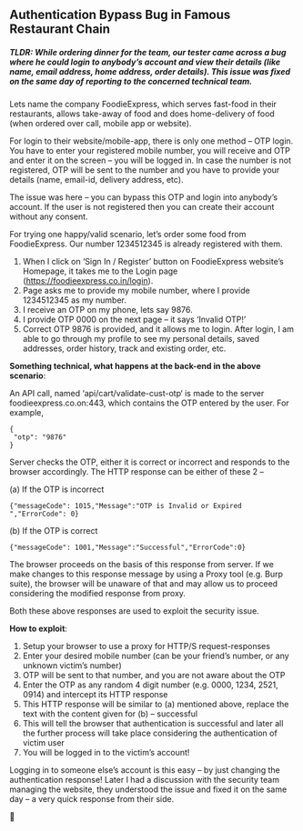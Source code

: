 ## Authentication Bypass Bug in Famous Restaurant Chain

##### TLDR: While ordering dinner for the team, our tester came across a bug where he could login to anybody’s account and view their details (like name, email address, home address, order details). This issue was fixed on the same day of reporting to the concerned technical team.

Lets name the company FoodieExpress, which serves fast-food in their restaurants, allows take-away of food and does home-delivery of food (when ordered over call, mobile app or website).

For login to their website/mobile-app, there is only one method – OTP login. You have to enter your registered mobile number, you will receive and OTP and enter it on the screen – you will be logged in. In case the number is not registered, OTP will be sent to the number and you have to provide your details (name, email-id, delivery address, etc).

The issue was here – you can bypass this OTP and login into anybody’s account. If the user is not registered then you can create their account without any consent.

For trying one happy/valid scenario, let’s order some food from FoodieExpress. Our number 1234512345 is already registered with them.

1. When I click on ‘Sign In / Register’ button on FoodieExpress website’s Homepage, it takes me to the Login page (https://foodieexpress.co.in/login).
2. Page asks me to provide my mobile number, where I provide 1234512345 as my number.
3. I receive an OTP on my phone, lets say 9876.
4. I provide OTP 0000 on the next page – it says ‘Invalid OTP!’
5. Correct OTP 9876 is provided, and it allows me to login. After login, I am able to go through my profile to see my personal details, saved addresses, order history, track and existing order, etc.

**Something technical, what happens at the back-end in the above scenario**:

An API call, named ‘api/cart/validate-cust-otp‘ is made to the server foodieexpress.co.on:443, which contains the OTP entered by the user. For example,

    { 
     "otp": "9876" 
    }

Server checks the OTP, either it is correct or incorrect and responds to the browser accordingly. The HTTP response can be either of these 2 –

(a) If the OTP is incorrect

    {"messageCode": 1015,"Message":"OTP is Invalid or Expired ","ErrorCode": 0}

(b) If the OTP is correct

    {"messageCode": 1001,"Message":"Successful","ErrorCode":0}


The browser proceeds on the basis of this response from server. If we make changes to this response message by using a Proxy tool (e.g. Burp suite), the browser will be unaware of that and may allow us to proceed considering the modified response from proxy.

Both these above responses are used to exploit the security issue.

**How to exploit**:
1. Setup your browser to use a proxy for HTTP/S request-responses
2. Enter your desired mobile number (can be your friend’s number, or any unknown victim’s number)
3. OTP will be sent to that number, and you are not aware about the OTP
4. Enter the OTP as any random 4 digit number (e.g. 0000, 1234, 2521, 0914) and intercept its HTTP response
5. This HTTP response will be similar to (a) mentioned above, replace the text with the content given for (b) – successful
6. This will tell the browser that authentication is successful and later all the further process will take place considering the authentication of victim user
7. You will be logged in to the victim’s account!

Logging in to someone else’s account is this easy – by just changing the authentication response! Later I had a discussion with the security team managing the website, they understood the issue and fixed it on the same day – a very quick response from their side.

🐸
